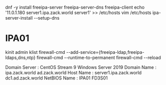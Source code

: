dnf -y install freeipa-server freeipa-server-dns freeipa-client
echo '11.0.1.180 server1.ipa.zack.world server1' >> /etc/hosts
vim /etc/hosts
ipa-server-install --setup-dns
# IPA01

kinit admin
klist
firewall-cmd --add-service={freeipa-ldap,freeipa-ldaps,dns,ntp}
firewall-cmd --runtime-to-permanent
firewall-cmd --reload 



Domain Server	: CentOS Stream 9	Windows Server 2019
Domain Name	: ipa.zack.world	ad.zack.world
Host Name	: server1.ipa.zack.world	dc1.ad.zack.world
NetBIOS Name	: IPA01	FD3S01